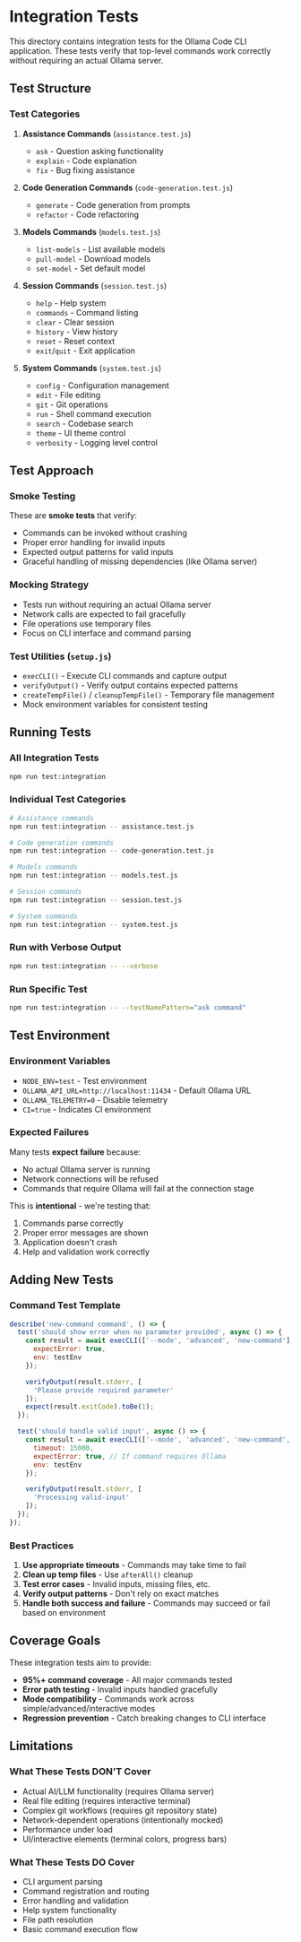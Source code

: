 # Integration Tests

This directory contains integration tests for the Ollama Code CLI application. These tests verify that top-level commands work correctly without requiring an actual Ollama server.

## Test Structure

### Test Categories

1. **Assistance Commands** (`assistance.test.js`)
   - `ask` - Question asking functionality
   - `explain` - Code explanation
   - `fix` - Bug fixing assistance

2. **Code Generation Commands** (`code-generation.test.js`)
   - `generate` - Code generation from prompts
   - `refactor` - Code refactoring

3. **Models Commands** (`models.test.js`)
   - `list-models` - List available models
   - `pull-model` - Download models
   - `set-model` - Set default model

4. **Session Commands** (`session.test.js`)
   - `help` - Help system
   - `commands` - Command listing
   - `clear` - Clear session
   - `history` - View history
   - `reset` - Reset context
   - `exit`/`quit` - Exit application

5. **System Commands** (`system.test.js`)
   - `config` - Configuration management
   - `edit` - File editing
   - `git` - Git operations
   - `run` - Shell command execution
   - `search` - Codebase search
   - `theme` - UI theme control
   - `verbosity` - Logging level control

## Test Approach

### Smoke Testing
These are **smoke tests** that verify:
- Commands can be invoked without crashing
- Proper error handling for invalid inputs
- Expected output patterns for valid inputs
- Graceful handling of missing dependencies (like Ollama server)

### Mocking Strategy
- Tests run without requiring an actual Ollama server
- Network calls are expected to fail gracefully
- File operations use temporary files
- Focus on CLI interface and command parsing

### Test Utilities (`setup.js`)
- `execCLI()` - Execute CLI commands and capture output
- `verifyOutput()` - Verify output contains expected patterns
- `createTempFile()` / `cleanupTempFile()` - Temporary file management
- Mock environment variables for consistent testing

## Running Tests

### All Integration Tests
```bash
npm run test:integration
```

### Individual Test Categories
```bash
# Assistance commands
npm run test:integration -- assistance.test.js

# Code generation commands
npm run test:integration -- code-generation.test.js

# Models commands
npm run test:integration -- models.test.js

# Session commands
npm run test:integration -- session.test.js

# System commands
npm run test:integration -- system.test.js
```

### Run with Verbose Output
```bash
npm run test:integration -- --verbose
```

### Run Specific Test
```bash
npm run test:integration -- --testNamePattern="ask command"
```

## Test Environment

### Environment Variables
- `NODE_ENV=test` - Test environment
- `OLLAMA_API_URL=http://localhost:11434` - Default Ollama URL
- `OLLAMA_TELEMETRY=0` - Disable telemetry
- `CI=true` - Indicates CI environment

### Expected Failures
Many tests **expect failure** because:
- No actual Ollama server is running
- Network connections will be refused
- Commands that require Ollama will fail at the connection stage

This is **intentional** - we're testing that:
1. Commands parse correctly
2. Proper error messages are shown
3. Application doesn't crash
4. Help and validation work correctly

## Adding New Tests

### Command Test Template
```javascript
describe('new-command command', () => {
  test('should show error when no parameter provided', async () => {
    const result = await execCLI(['--mode', 'advanced', 'new-command'], {
      expectError: true,
      env: testEnv
    });

    verifyOutput(result.stderr, [
      'Please provide required parameter'
    ]);
    expect(result.exitCode).toBe(1);
  });

  test('should handle valid input', async () => {
    const result = await execCLI(['--mode', 'advanced', 'new-command', 'valid-input'], {
      timeout: 15000,
      expectError: true, // If command requires Ollama
      env: testEnv
    });

    verifyOutput(result.stderr, [
      'Processing valid-input'
    ]);
  });
});
```

### Best Practices
1. **Use appropriate timeouts** - Commands may take time to fail
2. **Clean up temp files** - Use `afterAll()` cleanup
3. **Test error cases** - Invalid inputs, missing files, etc.
4. **Verify output patterns** - Don't rely on exact matches
5. **Handle both success and failure** - Commands may succeed or fail based on environment

## Coverage Goals

These integration tests aim to provide:
- **95%+ command coverage** - All major commands tested
- **Error path testing** - Invalid inputs handled gracefully
- **Mode compatibility** - Commands work across simple/advanced/interactive modes
- **Regression prevention** - Catch breaking changes to CLI interface

## Limitations

### What These Tests DON'T Cover
- Actual AI/LLM functionality (requires Ollama server)
- Real file editing (requires interactive terminal)
- Complex git workflows (requires git repository state)
- Network-dependent operations (intentionally mocked)
- Performance under load
- UI/interactive elements (terminal colors, progress bars)

### What These Tests DO Cover
- CLI argument parsing
- Command registration and routing
- Error handling and validation
- Help system functionality
- File path resolution
- Basic command execution flow